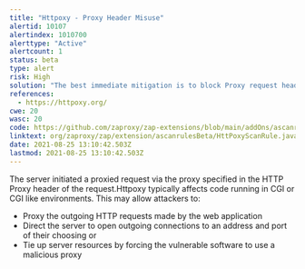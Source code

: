 ```yaml
---
title: "Httpoxy - Proxy Header Misuse"
alertid: 10107
alertindex: 1010700
alerttype: "Active"
alertcount: 1
status: beta
type: alert
risk: High
solution: "The best immediate mitigation is to block Proxy request headers as early as possible, and before they hit your application."
references:
  - https://httpoxy.org/
cwe: 20
wasc: 20
code: https://github.com/zaproxy/zap-extensions/blob/main/addOns/ascanrulesBeta/src/main/java/org/zaproxy/zap/extension/ascanrulesBeta/HttPoxyScanRule.java
linktext: org/zaproxy/zap/extension/ascanrulesBeta/HttPoxyScanRule.java
date: 2021-08-25 13:10:42.503Z
lastmod: 2021-08-25 13:10:42.503Z
---
```


The server initiated a proxied request via the proxy specified in the HTTP Proxy header of the request.Httpoxy typically affects code running in CGI or CGI like environments.
This may allow attackers to:

- Proxy the outgoing HTTP requests made by the web application
- Direct the server to open outgoing connections to an address and port of their choosing or
- Tie up server resources by forcing the vulnerable software to use a malicious proxy
